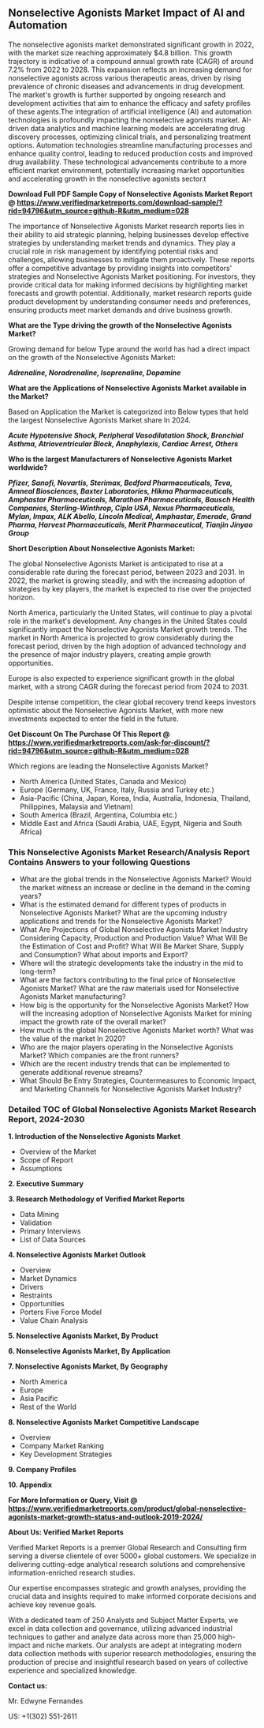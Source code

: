 <h2>Nonselective Agonists Market Impact of AI and Automation</h2>The nonselective agonists market demonstrated significant growth in 2022, with the market size reaching approximately $4.8 billion. This growth trajectory is indicative of a compound annual growth rate (CAGR) of around 7.2% from 2022 to 2028. This expansion reflects an increasing demand for nonselective agonists across various therapeutic areas, driven by rising prevalence of chronic diseases and advancements in drug development. The market's growth is further supported by ongoing research and development activities that aim to enhance the efficacy and safety profiles of these agents.The integration of artificial intelligence (AI) and automation technologies is profoundly impacting the nonselective agonists market. AI-driven data analytics and machine learning models are accelerating drug discovery processes, optimizing clinical trials, and personalizing treatment options. Automation technologies streamline manufacturing processes and enhance quality control, leading to reduced production costs and improved drug availability. These technological advancements contribute to a more efficient market environment, potentially increasing market opportunities and accelerating growth in the nonselective agonists sector.t</p><p id="" class=""><strong>Download Full PDF Sample Copy of Nonselective Agonists Market Report @ <a href="https://www.verifiedmarketreports.com/download-sample/?rid=94796&utm_source=github-R&utm_medium=028" target="_blank">https://www.verifiedmarketreports.com/download-sample/?rid=94796&utm_source=github-R&utm_medium=028</a></strong></p><p>The importance of&nbsp;Nonselective Agonists Market research reports lies in their ability to aid strategic planning, helping businesses develop effective strategies by understanding market trends and dynamics. They play a crucial role in risk management by identifying potential risks and challenges, allowing businesses to mitigate them proactively. These reports offer a competitive advantage by providing insights into competitors' strategies and Nonselective Agonists Market positioning. For investors, they provide critical data for making informed decisions by highlighting market forecasts and growth potential. Additionally, market research reports guide product development by understanding consumer needs and preferences, ensuring products meet market demands and drive business growth.</p><p><strong>What are the&nbsp;Type driving the growth of the Nonselective Agonists Market?</strong></p><p id="" class="">Growing demand for below Type around the world has had a direct impact on the growth of the Nonselective Agonists Market:</p><em><strong>Adrenaline, Noradrenaline, Isoprenaline, Dopamine</strong></em></p><strong>What are the&nbsp;Applications&nbsp;of Nonselective Agonists Market available in the Market?</strong></p><p id="" class="">Based on Application the Market is categorized into Below types that held the largest Nonselective Agonists Market share In 2024.</p><em><strong>Acute Hypotensive Shock, Peripheral Vasodilatation Shock, Bronchial Asthma, Atrioventricular Block, Anaphylaxis, Cardiac Arrest, Others</strong></em></p><strong>Who is the largest Manufacturers of Nonselective Agonists Market worldwide?</strong></p><p><em><strong>Pfizer, Sanofi, Novartis, Sterimax, Bedford Pharmaceuticals, Teva, Amneal Biosciences, Baxter Laboratories, Hikma Pharmaceuticals, Amphastar Pharmaceuticals, Marathon Pharmaceuticals, Bausch Health Companies, Sterling-Winthrop, Cipla USA, Nexus Pharmaceuticals, Mylan, Impax, ALK Abello, Lincoln Medical, Amphastar, Emerade, Grand Pharma, Harvest Pharmaceuticals, Merit Pharmaceutical, Tianjin Jinyao Group</strong></em></p><p id="" class=""><strong>Short Description About Nonselective Agonists Market:</strong></p><p>The global Nonselective Agonists Market is anticipated to rise at a considerable rate during the forecast period, between 2023 and 2031. In 2022, the market is growing steadily, and with the increasing adoption of strategies by key players, the market is expected to rise over the projected horizon.</p><p>North America, particularly the United States, will continue to play a pivotal role in the market's development. Any changes in the United States could significantly impact the Nonselective Agonists Market growth trends. The market in North America is projected to grow considerably during the forecast period, driven by the high adoption of advanced technology and the presence of major industry players, creating ample growth opportunities.</p><p>Europe is also expected to experience significant growth in the global market, with a strong CAGR during the forecast period from 2024 to 2031.</p><p>Despite intense competition, the clear global recovery trend keeps investors optimistic about the Nonselective Agonists Market, with more new investments expected to enter the field in the future.</p><p id="" class=""><strong>Get Discount On The Purchase Of This Report @ <a href="https://www.verifiedmarketreports.com/ask-for-discount/?rid=94796&utm_source=github-R&utm_medium=028" target="_blank">https://www.verifiedmarketreports.com/ask-for-discount/?rid=94796&utm_source=github-R&utm_medium=028</a></strong></p>Which regions are leading the Nonselective Agonists Market?</p><ul><li>North America (United States, Canada and Mexico)</li><li>Europe (Germany, UK, France, Italy, Russia and Turkey etc.)</li><li>Asia-Pacific (China, Japan, Korea, India, Australia, Indonesia, Thailand, Philippines, Malaysia and Vietnam)</li><li>South America (Brazil, Argentina, Columbia etc.)</li><li>Middle East and Africa (Saudi Arabia, UAE, Egypt, Nigeria and South Africa)</li></ul><h3 id="" class="">This Nonselective Agonists Market Research/Analysis Report Contains Answers to your following Questions</h3><ul><li>What are the global trends in the Nonselective Agonists Market? Would the market witness an increase or decline in the demand in the coming years?</li><li>What is the estimated demand for different types of products in Nonselective Agonists Market? What are the upcoming industry applications and trends for the Nonselective Agonists Market?</li><li>What Are Projections of Global Nonselective Agonists Market Industry Considering Capacity, Production and Production Value? What Will Be the Estimation of Cost and Profit? What Will Be Market Share, Supply and Consumption? What about imports and Export?</li><li>Where will the strategic developments take the industry in the mid to long-term?</li><li>What are the factors contributing to the final price of Nonselective Agonists Market? What are the raw materials used for Nonselective Agonists Market manufacturing?</li><li>How big is the opportunity for the Nonselective Agonists Market? How will the increasing adoption of Nonselective Agonists Market for mining impact the growth rate of the overall market?</li><li>How much is the global Nonselective Agonists Market worth? What was the value of the market In 2020?</li><li>Who are the major players operating in the Nonselective Agonists Market? Which companies are the front runners?</li><li>Which are the recent industry trends that can be implemented to generate additional revenue streams?</li><li>What Should Be Entry Strategies, Countermeasures to Economic Impact, and Marketing Channels for Nonselective Agonists Market Industry?</li></ul><h3 id="" class="">Detailed TOC of Global Nonselective Agonists Market Research Report, 2024-2030</h3><p id="" class=""><strong>1. Introduction of the Nonselective Agonists Market</strong></p><ul><li>Overview of the Market</li><li>Scope of Report</li><li>Assumptions</li></ul><p id="" class=""><strong>2. Executive Summary</strong></p><p id="" class=""><strong>3. Research Methodology of Verified Market Reports</strong></p><ul><li>Data Mining</li><li>Validation</li><li>Primary Interviews</li><li>List of Data Sources</li></ul><p id="" class=""><strong>4. Nonselective Agonists Market Outlook</strong></p><ul><li>Overview</li><li>Market Dynamics</li><li>Drivers</li><li>Restraints</li><li>Opportunities</li><li>Porters Five Force Model</li><li>Value Chain Analysis</li></ul><p id="" class=""><strong>5. Nonselective Agonists Market, By Product</strong></p><p id="" class=""><strong>6. Nonselective Agonists Market, By Application</strong></p><p id="" class=""><strong>7. Nonselective Agonists Market, By Geography</strong></p><ul><li>North America</li><li>Europe</li><li>Asia Pacific</li><li>Rest of the World</li></ul><p id="" class=""><strong>8. Nonselective Agonists Market Competitive Landscape</strong></p><ul><li>Overview</li><li>Company Market Ranking</li><li>Key Development Strategies</li></ul><p id="" class=""><strong>9. Company Profiles</strong></p><p id="" class=""><strong>10. Appendix</strong></p><p id="" class=""><strong>For More Information or Query, Visit @ <a href="https://www.verifiedmarketreports.com/product/global-nonselective-agonists-market-growth-status-and-outlook-2019-2024/" target="_blank">https://www.verifiedmarketreports.com/product/global-nonselective-agonists-market-growth-status-and-outlook-2019-2024/</a></strong></p><p id="" class=""><strong>About Us: Verified Market Reports</strong></p><p id="" class="">Verified Market Reports is a premier Global Research and Consulting firm serving a diverse clientele of over 5000+ global customers. We specialize in delivering cutting-edge analytical research solutions and comprehensive information-enriched research studies.</p><p id="" class="">Our expertise encompasses strategic and growth analyses, providing the crucial data and insights required to make informed corporate decisions and achieve key revenue goals.</p><p id="" class="">With a dedicated team of 250 Analysts and Subject Matter Experts, we excel in data collection and governance, utilizing advanced industrial techniques to gather and analyze data across more than 25,000 high-impact and niche markets. Our analysts are adept at integrating modern data collection methods with superior research methodologies, ensuring the production of precise and insightful research based on years of collective experience and specialized knowledge.</p><p id="" class=""><strong>Contact us:</strong></p><p id="" class="">Mr. Edwyne Fernandes</p><p id="" class="">US: +1(302) 551-2611</p>